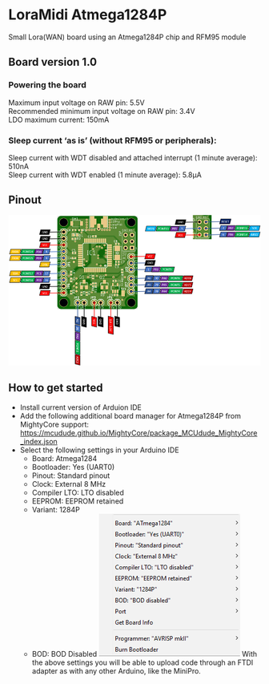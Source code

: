 # LoraMidi Atmega1284P
Small Lora(WAN) board using an Atmega1284P chip and RFM95 module

## Board version 1.0
### Powering the board
Maximum input voltage on RAW pin: 5.5V<br>
Recommended minimum input voltage on RAW pin: 3.4V<br>
LDO maximum current: 150mA<br>
### Sleep current ‘as is’ (without RFM95 or peripherals):
Sleep current with WDT disabled and attached interrupt (1 minute average): 510nA<br>
Sleep current with WDT enabled (1 minute average): 5.8μA

## Pinout
![Pinout](/docs/images/pinout.png?raw=true "Pinout")

## How to get started
- Install current version of Arduion IDE
- Add the following additional board manager for Atmega1284P from MightyCore support: https://mcudude.github.io/MightyCore/package_MCUdude_MightyCore_index.json
- Select the following settings in your Arduino IDE
  - Board: Atmega1284
  - Bootloader: Yes (UART0)
  - Pinout: Standard pinout
  - Clock: External 8 MHz
  - Compiler LTO: LTO disabled
  - EEPROM: EEPROM retained
  - Variant: 1284P
  - BOD: BOD Disabled
 ![Arduino Settings](/docs/images/arduinoSettings.png?raw=true "Arduino Settings")
 With the above settings you will be able to upload code through an FTDI adapter as with any other Arduino, like the MiniPro.
